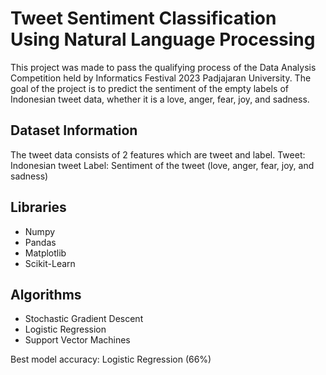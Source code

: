 # Tweet Sentiment Classification Using Natural Language Processing

This project was made to pass the qualifying process of the Data Analysis Competition held by Informatics Festival 2023 Padjajaran University. The goal of the project is to predict the sentiment of the empty labels of Indonesian tweet data, whether it is a love, anger, fear, joy, and sadness.

## Dataset Information
The tweet data consists of 2 features which are tweet and label.
Tweet: Indonesian tweet
Label: Sentiment of the tweet (love, anger, fear, joy, and sadness)

## Libraries
- Numpy
- Pandas
- Matplotlib
- Scikit-Learn

## Algorithms
- Stochastic Gradient Descent
- Logistic Regression
- Support Vector Machines

Best model accuracy: Logistic Regression (66%)
